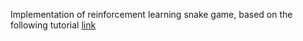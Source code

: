 Implementation of reinforcement learning snake game, based on the following tutorial [link](https://github.com/patrickloeber/snake-ai-pytorch/tree/main)
